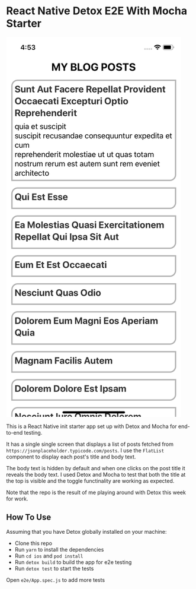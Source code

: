 # React Native Detox E2E With Mocha Starter

![Preview of the app](preview.png)

This is a React Native init starter app set up with Detox and Mocha for end-to-end testing.

It has a single single screen that displays a list of posts fetched from `https://jsonplaceholder.typicode.com/posts`. I use the `FlatList` component to display each post's title and body text.

The body text is hidden by default and when one clicks on the post title it reveals the body text. I used Detox and Mocha to test that both the title at the top is visible and the toggle functinality are working as expected.

Note that the repo is the result of me playing around with Detox this week for work.

## How To Use

Assuming that you have Detox globally installed on your machine:

- Clone this repo
- Run `yarn` to install the dependencies
- Run `cd ios` and `pod install`
- Run `detox build` to build the app for e2e testing
- Run `detox test` to start the tests

Open `e2e/App.spec.js` to add more tests
